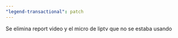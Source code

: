 ```yaml
---
"legend-transactional": patch
---
```


Se elimina report video y el micro de liptv que no se estaba usando
